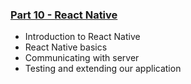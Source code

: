 ### [Part 10 - React Native](https://fullstackopen.com/en/part10)

- Introduction to React Native
- React Native basics
- Communicating with server
- Testing and extending our application